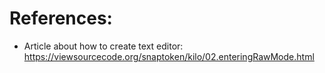 # References:
- Article about how to create text editor: https://viewsourcecode.org/snaptoken/kilo/02.enteringRawMode.html
